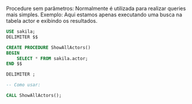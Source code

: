 Procedure sem parâmetros:
Normalmente é utilizada para realizar queries mais simples.
Exemplo: Aqui estamos apenas executando uma busca na tabela actor e exibindo os resultados.

```sql
USE sakila;
DELIMITER $$

CREATE PROCEDURE ShowAllActors()
BEGIN
    SELECT * FROM sakila.actor;
END $$

DELIMITER ;

-- Como usar:

CALL ShowAllActors();
```